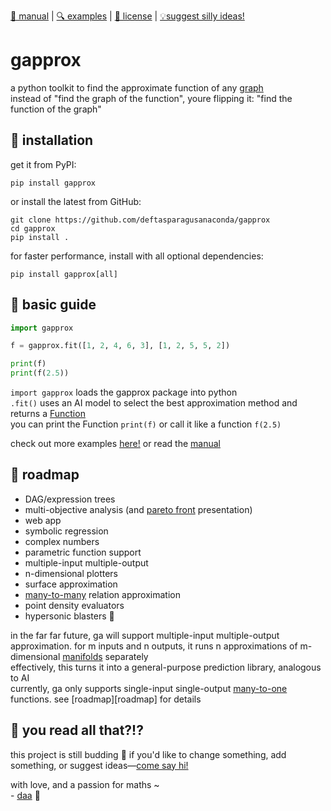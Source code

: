 [📖 manual][manual] | [🔍 examples][examples] | [📜 license][license] | [💡suggest silly ideas!][contact]  

# gapprox
a python toolkit to find the approximate function of any [graph][graph]  
instead of "find the graph of the function", youre flipping it: "find the function of the graph"

## 💾 installation
get it from PyPI: 
```shell
pip install gapprox
```

or install the latest from GitHub:
```shell
git clone https://github.com/deftasparagusanaconda/gapprox
cd gapprox
pip install .
```

for faster performance, install with all optional dependencies:
```shell
pip install gapprox[all]
```

## 📗 basic guide
```python
import gapprox

f = gapprox.fit([1, 2, 4, 6, 3], [1, 2, 5, 5, 2])

print(f)
print(f(2.5))
```

`import gapprox` loads the gapprox package into python  
`.fit()` uses an AI model to select the best approximation method and returns a [Function][advanced guide]  
you can print the Function `print(f)` or call it like a function `f(2.5)`  

check out more examples [here!][examples] or read the [manual][manual]

## 🚀 roadmap
- DAG/expression trees  
- multi-objective analysis (and [pareto front](https://en.wikipedia.org/wiki/Pareto_front) presentation)  
- web app  
- symbolic regression  
- complex numbers  
- parametric function support  
- multiple-input multiple-output
- n-dimensional plotters  
- surface approximation  
- [many-to-many][relation types] relation approximation  
- point density evaluators  
- hypersonic blasters 🚀

in the far far future, ga will support multiple-input multiple-output approximation. for m inputs and n outputs, it runs n approximations of m-dimensional [manifolds][manifold] separately  
effectively, this turns it into a general-purpose prediction library, analogous to AI  
currently, ga only supports single-input single-output [many-to-one][relation types] functions. see [roadmap][roadmap] for details  

## 📔 you read all that?!?

this project is still budding 🌱 if you'd like to change something, add something, or suggest ideas—[come say hi!][contact]

with love, and a passion for maths ~  
\- [daa][contact] 🌸

[examples]: https://github.com/deftasparagusanaconda/gapprox/tree/main/examples/  
[manual]: https://github.com/deftasparagusanaconda/gapprox/tree/main/documentation/manual.md  
[license]: https://github.com/deftasparagusanaconda/gapprox/tree/main/LICENSE  
[contact]: https://discordapp.com/users/608255432859058177

[graph]: https://en.wikipedia.org/wiki/Graph_of_a_function  
[function]: https://en.wikipedia.org/wiki/Function_(mathematics)
[functional analysis]: https://en.wikipedia.org/wiki/Functional_analysis
[approximation]: https://en.wikipedia.org/wiki/Approximation_theory
[manifold]: https://en.wikipedia.org/wiki/Manifold
[smoothness]: https://en.wikipedia.org/wiki/Smoothness
[parsing]: https://en.wikipedia.org/wiki/Parsing
[sampling]: https://en.wikipedia.org/wiki/Sampling_(statistics)
[interpolation]: https://en.wikipedia.org/wiki/Interpolation
[optimization]: https://en.wikipedia.org/wiki/Mathematical_optimization
[iterative method]: https://en.wikipedia.org/wiki/Iterative_method
[expression]: https://en.wikipedia.org/wiki/Expression_(mathematics)
[error analysis]: https://en.wikipedia.org/wiki/Error_analysis_(mathematics)
[relation types]: https://en.wikipedia.org/wiki/Relation_(mathematics)#Combinations_of_properties
[object in cs]: https://en.wikipedia.org/wiki/Object_(computer_science)
[advanced guide]: https://github.com/deftasparagusanaconda/gapprox/blob/main/documentation/manual.md#-advanced-guide-
